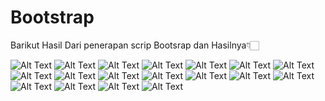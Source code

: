 # Bootstrap

Barikut Hasil Dari penerapan scrip Bootsrap dan Hasilnya👇🏻

![Alt Text](https://github.com/Richmondjanusrafiiaryanto/Bootstrap/blob/master/Screenshot%20(765).png)
![Alt Text](https://github.com/Richmondjanusrafiiaryanto/Bootstrap/blob/master/Screenshot%20(766).png)
![Alt Text](https://github.com/Richmondjanusrafiiaryanto/Bootstrap/blob/master/Screenshot%20(767).png)
![Alt Text](https://github.com/Richmondjanusrafiiaryanto/Bootstrap/blob/master/Screenshot%20(768).png)
![Alt Text](https://github.com/Richmondjanusrafiiaryanto/Bootstrap/blob/master/Screenshot%20(769).png)
![Alt Text](https://github.com/Richmondjanusrafiiaryanto/Bootstrap/blob/master/Screenshot%20(770).png)
![Alt Text](https://github.com/Richmondjanusrafiiaryanto/Bootstrap/blob/master/Screenshot%20(771).png)
![Alt Text](https://github.com/Richmondjanusrafiiaryanto/Bootstrap/blob/master/Screenshot%20(772).png)
![Alt Text](https://github.com/Richmondjanusrafiiaryanto/Bootstrap/blob/master/Screenshot%20(773).png)
![Alt Text](https://github.com/Richmondjanusrafiiaryanto/Bootstrap/blob/master/Screenshot%20(774).png)
![Alt Text](https://github.com/Richmondjanusrafiiaryanto/Bootstrap/blob/master/Screenshot%20(775).png)
![Alt Text](https://github.com/Richmondjanusrafiiaryanto/Bootstrap/blob/master/Screenshot%20(776).png)
![Alt Text](https://github.com/Richmondjanusrafiiaryanto/Bootstrap/blob/master/Screenshot%20(777).png)
![Alt Text](https://github.com/Richmondjanusrafiiaryanto/Bootstrap/blob/master/Screenshot%20(778).png)
![Alt Text](https://github.com/Richmondjanusrafiiaryanto/Bootstrap/blob/master/Screenshot%20(779).png)
![Alt Text](https://github.com/Richmondjanusrafiiaryanto/Bootstrap/blob/master/Screenshot%20(780).png)
![Alt Text](https://github.com/Richmondjanusrafiiaryanto/Bootstrap/blob/master/Screenshot%20(781).png)
![Alt Text](https://github.com/Richmondjanusrafiiaryanto/Bootstrap/blob/master/Screenshot%20(782).png)
